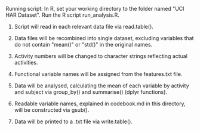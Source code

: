 Running script: In R, set your working directory to the folder named "UCI HAR Dataset". Run the R script run_analysis.R. 

1. Script will read in each relevant data file via read.table().

2. Data files will be recombined into single dataset, excluding variables that do not contain "mean()" or "std()" in the original names.

3. Activity numbers will be changed to character strings reflecting actual activities.

4. Functional variable names will be assigned from the features.txt file.

5. Data will be analysed, calculating the mean of each variable by activity and subject via group_by() and summarise() (dplyr functions).

6. Readable variable names, explained in codebook.md in this directory, will be constructed via gsub().

7. Data will be printed to a .txt file via write.table().
